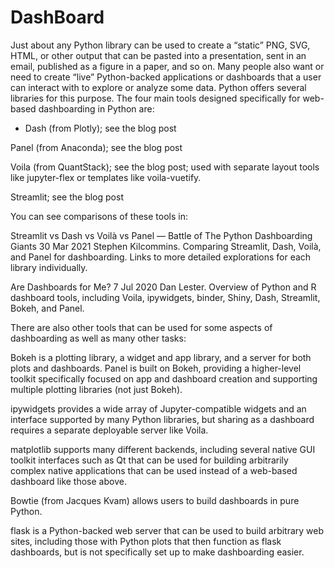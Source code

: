 # DashBoard
Just about any Python library can be used to create a “static” PNG, SVG, HTML, or other output that can be pasted into a presentation, sent in an email, published as a figure in a paper, and so on. Many people also want or need to create “live” Python-backed applications or dashboards that a user can interact with to explore or analyze some data. Python offers several libraries for this purpose. The four main tools designed specifically for web-based dashboarding in Python are:

* Dash (from Plotly); see the blog post

Panel (from Anaconda); see the blog post

Voila (from QuantStack); see the blog post; used with separate layout tools like jupyter-flex or templates like voila-vuetify.

Streamlit; see the blog post

You can see comparisons of these tools in:

Streamlit vs Dash vs Voilà vs Panel — Battle of The Python Dashboarding Giants 30 Mar 2021 Stephen Kilcommins. Comparing Streamlit, Dash, Voilà, and Panel for dashboarding. Links to more detailed explorations for each library individually.

Are Dashboards for Me? 7 Jul 2020 Dan Lester. Overview of Python and R dashboard tools, including Voila, ipywidgets, binder, Shiny, Dash, Streamlit, Bokeh, and Panel.

There are also other tools that can be used for some aspects of dashboarding as well as many other tasks:

Bokeh is a plotting library, a widget and app library, and a server for both plots and dashboards. Panel is built on Bokeh, providing a higher-level toolkit specifically focused on app and dashboard creation and supporting multiple plotting libraries (not just Bokeh).

ipywidgets provides a wide array of Jupyter-compatible widgets and an interface supported by many Python libraries, but sharing as a dashboard requires a separate deployable server like Voila.

matplotlib supports many different backends, including several native GUI toolkit interfaces such as Qt that can be used for building arbitrarily complex native applications that can be used instead of a web-based dashboard like those above.

Bowtie (from Jacques Kvam) allows users to build dashboards in pure Python.

flask is a Python-backed web server that can be used to build arbitrary web sites, including those with Python plots that then function as flask dashboards, but is not specifically set up to make dashboarding easier.
